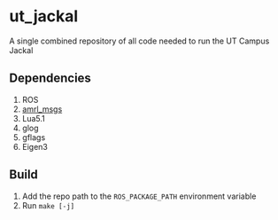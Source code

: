 # ut_jackal
A single combined repository of all code needed to run the UT Campus Jackal

## Dependencies
1. ROS
1. [amrl_msgs](https://github.com/ut-amrl/amrl_msgs)
1. Lua5.1
1. glog
1. gflags
1. Eigen3

## Build
1. Add the repo path to the `ROS_PACKAGE_PATH` environment variable
1. Run `make [-j]`
